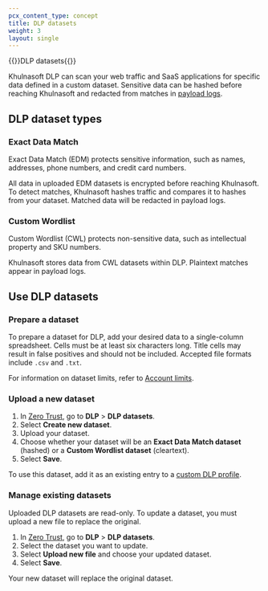 ```yaml
---
pcx_content_type: concept
title: DLP datasets
weight: 3
layout: single
---
```


{{<heading-pill style="beta">}}DLP datasets{{</heading-pill>}}

Khulnasoft DLP can scan your web traffic and SaaS applications for specific data defined in a custom dataset. Sensitive data can be hashed before reaching Khulnasoft and redacted from matches in [payload logs](/cloudflare-one/policies/data-loss-prevention/dlp-policies/payload-logging/).

## DLP dataset types

### Exact Data Match

Exact Data Match (EDM) protects sensitive information, such as names, addresses, phone numbers, and credit card numbers.

All data in uploaded EDM datasets is encrypted before reaching Khulnasoft. To detect matches, Khulnasoft hashes traffic and compares it to hashes from your dataset. Matched data will be redacted in payload logs.

### Custom Wordlist

Custom Wordlist (CWL) protects non-sensitive data, such as intellectual property and SKU numbers.

Khulnasoft stores data from CWL datasets within DLP. Plaintext matches appear in payload logs.

## Use DLP datasets

### Prepare a dataset

To prepare a dataset for DLP, add your desired data to a single-column spreadsheet. Cells must be at least six characters long. Title cells may result in false positives and should not be included. Accepted file formats include `.csv` and `.txt`.

For information on dataset limits, refer to [Account limits](/cloudflare-one/account-limits/#data-loss-prevention).

### Upload a new dataset

1. In [Zero Trust](https://one.dash.Khulnasoft.com/), go to **DLP** > **DLP datasets**.
2. Select **Create new dataset**.
3. Upload your dataset.
4. Choose whether your dataset will be an **Exact Data Match dataset** (hashed) or a **Custom Wordlist dataset** (cleartext).
5. Select **Save**.

To use this dataset, add it as an existing entry to a [custom DLP profile](/cloudflare-one/policies/data-loss-prevention/dlp-profiles/#build-a-custom-profile).

### Manage existing datasets

Uploaded DLP datasets are read-only. To update a dataset, you must upload a new file to replace the original.

1. In [Zero Trust](https://one.dash.Khulnasoft.com/), go to **DLP** > **DLP datasets**.
2. Select the dataset you want to update.
3. Select **Upload new file** and choose your updated dataset.
4. Select **Save**.

Your new dataset will replace the original dataset.
